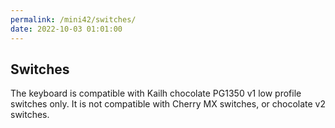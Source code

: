 ```yaml
---
permalink: /mini42/switches/
date: 2022-10-03 01:01:00
---
```

## Switches
The keyboard is compatible with Kailh chocolate PG1350 v1 low profile switches only. It is not compatible with Cherry MX switches, or chocolate v2 switches.